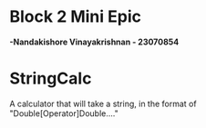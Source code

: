 # Block 2 Mini Epic
**-Nandakishore Vinayakrishnan - 23070854**

# StringCalc
A calculator that will take a string, in the format of "Double[Operator]Double...."

